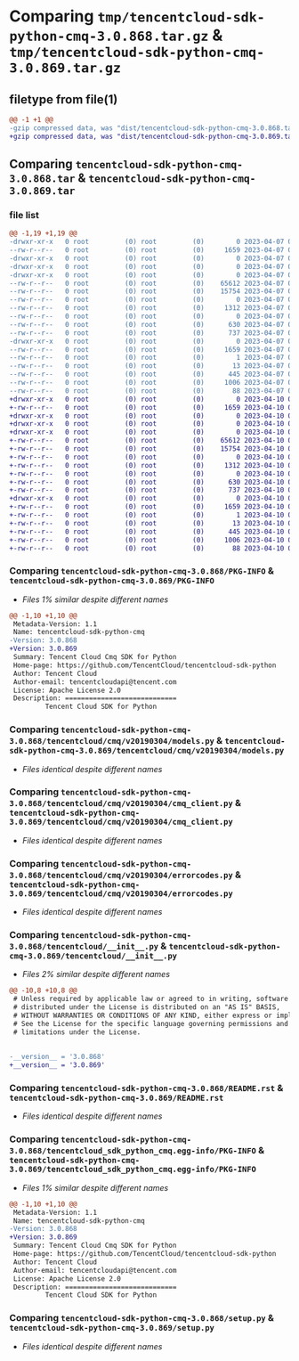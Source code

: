# Comparing `tmp/tencentcloud-sdk-python-cmq-3.0.868.tar.gz` & `tmp/tencentcloud-sdk-python-cmq-3.0.869.tar.gz`

## filetype from file(1)

```diff
@@ -1 +1 @@
-gzip compressed data, was "dist/tencentcloud-sdk-python-cmq-3.0.868.tar", last modified: Fri Apr  7 00:25:14 2023, max compression
+gzip compressed data, was "dist/tencentcloud-sdk-python-cmq-3.0.869.tar", last modified: Mon Apr 10 02:59:06 2023, max compression
```

## Comparing `tencentcloud-sdk-python-cmq-3.0.868.tar` & `tencentcloud-sdk-python-cmq-3.0.869.tar`

### file list

```diff
@@ -1,19 +1,19 @@
-drwxr-xr-x   0 root         (0) root         (0)        0 2023-04-07 00:25:14.000000 tencentcloud-sdk-python-cmq-3.0.868/
--rw-r--r--   0 root         (0) root         (0)     1659 2023-04-07 00:25:14.000000 tencentcloud-sdk-python-cmq-3.0.868/PKG-INFO
-drwxr-xr-x   0 root         (0) root         (0)        0 2023-04-07 00:25:14.000000 tencentcloud-sdk-python-cmq-3.0.868/tencentcloud/
-drwxr-xr-x   0 root         (0) root         (0)        0 2023-04-07 00:25:14.000000 tencentcloud-sdk-python-cmq-3.0.868/tencentcloud/cmq/
-drwxr-xr-x   0 root         (0) root         (0)        0 2023-04-07 00:25:14.000000 tencentcloud-sdk-python-cmq-3.0.868/tencentcloud/cmq/v20190304/
--rw-r--r--   0 root         (0) root         (0)    65612 2023-04-07 00:25:14.000000 tencentcloud-sdk-python-cmq-3.0.868/tencentcloud/cmq/v20190304/models.py
--rw-r--r--   0 root         (0) root         (0)    15754 2023-04-07 00:25:14.000000 tencentcloud-sdk-python-cmq-3.0.868/tencentcloud/cmq/v20190304/cmq_client.py
--rw-r--r--   0 root         (0) root         (0)        0 2023-04-07 00:25:14.000000 tencentcloud-sdk-python-cmq-3.0.868/tencentcloud/cmq/v20190304/__init__.py
--rw-r--r--   0 root         (0) root         (0)     1312 2023-04-07 00:25:14.000000 tencentcloud-sdk-python-cmq-3.0.868/tencentcloud/cmq/v20190304/errorcodes.py
--rw-r--r--   0 root         (0) root         (0)        0 2023-04-07 00:25:14.000000 tencentcloud-sdk-python-cmq-3.0.868/tencentcloud/cmq/__init__.py
--rw-r--r--   0 root         (0) root         (0)      630 2023-04-07 00:25:14.000000 tencentcloud-sdk-python-cmq-3.0.868/tencentcloud/__init__.py
--rw-r--r--   0 root         (0) root         (0)      737 2023-04-07 00:25:14.000000 tencentcloud-sdk-python-cmq-3.0.868/README.rst
-drwxr-xr-x   0 root         (0) root         (0)        0 2023-04-07 00:25:14.000000 tencentcloud-sdk-python-cmq-3.0.868/tencentcloud_sdk_python_cmq.egg-info/
--rw-r--r--   0 root         (0) root         (0)     1659 2023-04-07 00:25:14.000000 tencentcloud-sdk-python-cmq-3.0.868/tencentcloud_sdk_python_cmq.egg-info/PKG-INFO
--rw-r--r--   0 root         (0) root         (0)        1 2023-04-07 00:25:14.000000 tencentcloud-sdk-python-cmq-3.0.868/tencentcloud_sdk_python_cmq.egg-info/dependency_links.txt
--rw-r--r--   0 root         (0) root         (0)       13 2023-04-07 00:25:14.000000 tencentcloud-sdk-python-cmq-3.0.868/tencentcloud_sdk_python_cmq.egg-info/top_level.txt
--rw-r--r--   0 root         (0) root         (0)      445 2023-04-07 00:25:14.000000 tencentcloud-sdk-python-cmq-3.0.868/tencentcloud_sdk_python_cmq.egg-info/SOURCES.txt
--rw-r--r--   0 root         (0) root         (0)     1006 2023-04-07 00:25:14.000000 tencentcloud-sdk-python-cmq-3.0.868/setup.py
--rw-r--r--   0 root         (0) root         (0)       88 2023-04-07 00:25:14.000000 tencentcloud-sdk-python-cmq-3.0.868/setup.cfg
+drwxr-xr-x   0 root         (0) root         (0)        0 2023-04-10 02:59:06.000000 tencentcloud-sdk-python-cmq-3.0.869/
+-rw-r--r--   0 root         (0) root         (0)     1659 2023-04-10 02:59:06.000000 tencentcloud-sdk-python-cmq-3.0.869/PKG-INFO
+drwxr-xr-x   0 root         (0) root         (0)        0 2023-04-10 02:59:06.000000 tencentcloud-sdk-python-cmq-3.0.869/tencentcloud/
+drwxr-xr-x   0 root         (0) root         (0)        0 2023-04-10 02:59:06.000000 tencentcloud-sdk-python-cmq-3.0.869/tencentcloud/cmq/
+drwxr-xr-x   0 root         (0) root         (0)        0 2023-04-10 02:59:06.000000 tencentcloud-sdk-python-cmq-3.0.869/tencentcloud/cmq/v20190304/
+-rw-r--r--   0 root         (0) root         (0)    65612 2023-04-10 02:59:06.000000 tencentcloud-sdk-python-cmq-3.0.869/tencentcloud/cmq/v20190304/models.py
+-rw-r--r--   0 root         (0) root         (0)    15754 2023-04-10 02:59:06.000000 tencentcloud-sdk-python-cmq-3.0.869/tencentcloud/cmq/v20190304/cmq_client.py
+-rw-r--r--   0 root         (0) root         (0)        0 2023-04-10 02:59:06.000000 tencentcloud-sdk-python-cmq-3.0.869/tencentcloud/cmq/v20190304/__init__.py
+-rw-r--r--   0 root         (0) root         (0)     1312 2023-04-10 02:59:06.000000 tencentcloud-sdk-python-cmq-3.0.869/tencentcloud/cmq/v20190304/errorcodes.py
+-rw-r--r--   0 root         (0) root         (0)        0 2023-04-10 02:59:06.000000 tencentcloud-sdk-python-cmq-3.0.869/tencentcloud/cmq/__init__.py
+-rw-r--r--   0 root         (0) root         (0)      630 2023-04-10 02:59:06.000000 tencentcloud-sdk-python-cmq-3.0.869/tencentcloud/__init__.py
+-rw-r--r--   0 root         (0) root         (0)      737 2023-04-10 02:59:06.000000 tencentcloud-sdk-python-cmq-3.0.869/README.rst
+drwxr-xr-x   0 root         (0) root         (0)        0 2023-04-10 02:59:06.000000 tencentcloud-sdk-python-cmq-3.0.869/tencentcloud_sdk_python_cmq.egg-info/
+-rw-r--r--   0 root         (0) root         (0)     1659 2023-04-10 02:59:06.000000 tencentcloud-sdk-python-cmq-3.0.869/tencentcloud_sdk_python_cmq.egg-info/PKG-INFO
+-rw-r--r--   0 root         (0) root         (0)        1 2023-04-10 02:59:06.000000 tencentcloud-sdk-python-cmq-3.0.869/tencentcloud_sdk_python_cmq.egg-info/dependency_links.txt
+-rw-r--r--   0 root         (0) root         (0)       13 2023-04-10 02:59:06.000000 tencentcloud-sdk-python-cmq-3.0.869/tencentcloud_sdk_python_cmq.egg-info/top_level.txt
+-rw-r--r--   0 root         (0) root         (0)      445 2023-04-10 02:59:06.000000 tencentcloud-sdk-python-cmq-3.0.869/tencentcloud_sdk_python_cmq.egg-info/SOURCES.txt
+-rw-r--r--   0 root         (0) root         (0)     1006 2023-04-10 02:59:06.000000 tencentcloud-sdk-python-cmq-3.0.869/setup.py
+-rw-r--r--   0 root         (0) root         (0)       88 2023-04-10 02:59:06.000000 tencentcloud-sdk-python-cmq-3.0.869/setup.cfg
```

### Comparing `tencentcloud-sdk-python-cmq-3.0.868/PKG-INFO` & `tencentcloud-sdk-python-cmq-3.0.869/PKG-INFO`

 * *Files 1% similar despite different names*

```diff
@@ -1,10 +1,10 @@
 Metadata-Version: 1.1
 Name: tencentcloud-sdk-python-cmq
-Version: 3.0.868
+Version: 3.0.869
 Summary: Tencent Cloud Cmq SDK for Python
 Home-page: https://github.com/TencentCloud/tencentcloud-sdk-python
 Author: Tencent Cloud
 Author-email: tencentcloudapi@tencent.com
 License: Apache License 2.0
 Description: ============================
         Tencent Cloud SDK for Python
```

### Comparing `tencentcloud-sdk-python-cmq-3.0.868/tencentcloud/cmq/v20190304/models.py` & `tencentcloud-sdk-python-cmq-3.0.869/tencentcloud/cmq/v20190304/models.py`

 * *Files identical despite different names*

### Comparing `tencentcloud-sdk-python-cmq-3.0.868/tencentcloud/cmq/v20190304/cmq_client.py` & `tencentcloud-sdk-python-cmq-3.0.869/tencentcloud/cmq/v20190304/cmq_client.py`

 * *Files identical despite different names*

### Comparing `tencentcloud-sdk-python-cmq-3.0.868/tencentcloud/cmq/v20190304/errorcodes.py` & `tencentcloud-sdk-python-cmq-3.0.869/tencentcloud/cmq/v20190304/errorcodes.py`

 * *Files identical despite different names*

### Comparing `tencentcloud-sdk-python-cmq-3.0.868/tencentcloud/__init__.py` & `tencentcloud-sdk-python-cmq-3.0.869/tencentcloud/__init__.py`

 * *Files 2% similar despite different names*

```diff
@@ -10,8 +10,8 @@
 # Unless required by applicable law or agreed to in writing, software
 # distributed under the License is distributed on an "AS IS" BASIS,
 # WITHOUT WARRANTIES OR CONDITIONS OF ANY KIND, either express or implied.
 # See the License for the specific language governing permissions and
 # limitations under the License.
 
 
-__version__ = '3.0.868'
+__version__ = '3.0.869'
```

### Comparing `tencentcloud-sdk-python-cmq-3.0.868/README.rst` & `tencentcloud-sdk-python-cmq-3.0.869/README.rst`

 * *Files identical despite different names*

### Comparing `tencentcloud-sdk-python-cmq-3.0.868/tencentcloud_sdk_python_cmq.egg-info/PKG-INFO` & `tencentcloud-sdk-python-cmq-3.0.869/tencentcloud_sdk_python_cmq.egg-info/PKG-INFO`

 * *Files 1% similar despite different names*

```diff
@@ -1,10 +1,10 @@
 Metadata-Version: 1.1
 Name: tencentcloud-sdk-python-cmq
-Version: 3.0.868
+Version: 3.0.869
 Summary: Tencent Cloud Cmq SDK for Python
 Home-page: https://github.com/TencentCloud/tencentcloud-sdk-python
 Author: Tencent Cloud
 Author-email: tencentcloudapi@tencent.com
 License: Apache License 2.0
 Description: ============================
         Tencent Cloud SDK for Python
```

### Comparing `tencentcloud-sdk-python-cmq-3.0.868/setup.py` & `tencentcloud-sdk-python-cmq-3.0.869/setup.py`

 * *Files identical despite different names*


